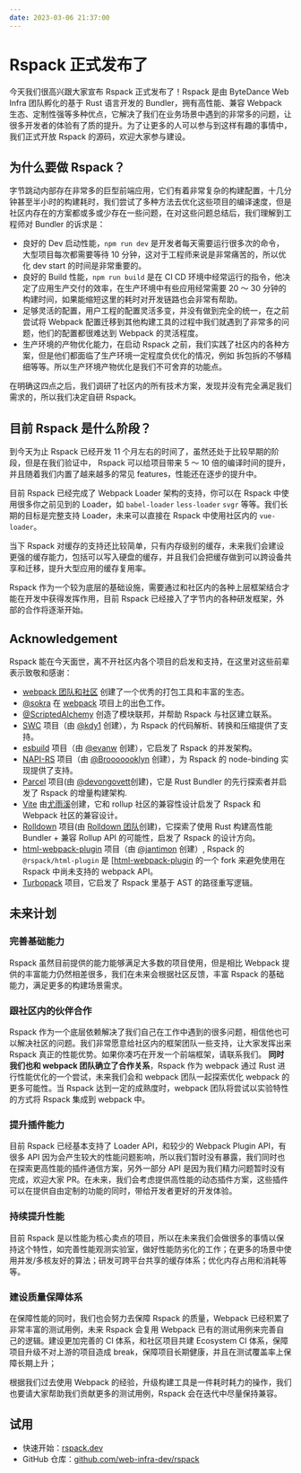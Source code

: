 ```yaml
---
date: 2023-03-06 21:37:00
---
```


# Rspack 正式发布了

今天我们很高兴跟大家宣布 Rspack 正式发布了！Rspack 是由 ByteDance Web Infra 团队孵化的基于 Rust 语言开发的 Bundler，拥有高性能、兼容 Webpack 生态、定制性强等多种优点，它解决了我们在业务场景中遇到的非常多的问题，让很多开发者的体验有了质的提升。为了让更多的人可以参与到这样有趣的事情中，我们正式开放 Rspack 的源码，欢迎大家参与建设。

## 为什么要做 Rspack？

字节跳动内部存在非常多的巨型前端应用，它们有着非常复杂的构建配置，十几分钟甚至半小时的构建耗时，我们尝试了多种方法去优化这些项目的编译速度，但是社区内存在的方案都或多或少存在一些问题，在对这些问题总结后，我们理解到工程师对 Bundler 的诉求是：

- 良好的 Dev 启动性能，`npm run dev` 是开发者每天需要运行很多次的命令，大型项目每次都需要等待 10 分钟，这对于工程师来说是非常痛苦的，所以优化 dev start 的时间是非常重要的。
- 良好的 Build 性能，`npm run build` 是在 CI CD 环境中经常运行的指令，他决定了应用生产交付的效率，在生产环境中有些应用经常需要 20 ～ 30 分钟的构建时间，如果能缩短这里的耗时对开发链路也会非常有帮助。
- 足够灵活的配置，用户工程的配置灵活多变，并没有做到完全的统一，在之前尝试将 Webpack 配置迁移到其他构建工具的过程中我们就遇到了非常多的问题，他们的配置都很难达到 Webpack 的灵活程度。
- 生产环境的产物优化能力，在启动 Rspack 之前，我们实践了社区内的各种方案，但是他们都面临了生产环境一定程度负优化的情况，例如 拆包拆的不够精细等等。所以生产环境产物优化是我们不可舍弃的功能点。

在明确这四点之后，我们调研了社区内的所有技术方案，发现并没有完全满足我们需求的，所以我们决定自研 Rspack。

## 目前 Rspack 是什么阶段？

到今天为止 Rspack 已经开发 11 个月左右的时间了，虽然还处于比较早期的阶段，但是在我们验证中， Rspack 可以给项目带来 5 ～ 10 倍的编译时间的提升，并且随着我们内置了越来越多的常见 features，性能还在逐步的提升中。

目前 Rspack 已经完成了 Webpack Loader 架构的支持，你可以在 Rspack 中使用很多你之前见到的 Loader，如 `babel-loader` `less-loader` `svgr` 等等。我们长期的目标是完整支持 Loader，未来可以直接在 Rspack 中使用社区内的 `vue-loader`。

当下 Rspack 对缓存的支持还比较简单，只有内存级别的缓存，未来我们会建设更强的缓存能力，包括可以写入硬盘的缓存，并且我们会把缓存做到可以跨设备共享和迁移，提升大型应用的缓存复用率。

Rspack 作为一个较为底层的基础设施，需要通过和社区内的各种上层框架结合才能在开发中获得发挥作用，目前 Rspack 已经接入了字节内的各种研发框架，外部的合作将逐渐开始。

## Acknowledgement

Rspack 能在今天面世，离不开社区内各个项目的启发和支持，在这里对这些前辈表示致敬和感谢：

- [webpack 团队和社区](https://webpack.js.org/) 创建了一个优秀的打包工具和丰富的生态。
- [@sokra](https://github.com/sokra) 在 [webpack](https://github.com/webpack/webpack) 项目上的出色工作。
- [@ScriptedAlchemy](https://github.com/ScriptedAlchemy) 创造了模块联邦，并帮助 Rspack 与社区建立联系。
- [SWC](https://swc.rs/) 项目（由 [@kdy1](https://github.com/kdy1) 创建），为 Rspack 的代码解析、转换和压缩提供了支持。
- [esbuild](https://github.com/evanw/esbuild) 项目（由 [@evanw](https://github.com/evanw) 创建），它启发了 Rspack 的并发架构。
- [NAPI-RS](https://github.com/napi-rs/napi-rs) 项目（由 [@Brooooooklyn](https://github.com/Brooooooklyn) 创建），为 Rspack 的 node-binding 实现提供了支持。
- [Parcel](https://github.com/parcel-bundler/parcel) 项目(由 [@devongovett](https://github.com/devongovett)创建)，它是 Rust Bundler 的先行探索者并启发了 Rspack 的增量构建架构.
- [Vite](https://github.com/vitejs/vite) 由[尤雨溪](https://github.com/yyx990803)创建，它和 rollup 社区的兼容性设计启发了 Rspack 和 Webpack 社区的兼容设计。
- [Rolldown](https://github.com/rolldown-rs/rolldown) 项目(由 [Rolldown 团队](https://github.com/sponsors/rolldown-rs)创建)，它探索了使用 Rust 构建高性能 Bundler + 兼容 Rollup API 的可能性，启发了 Rspack 的设计方向。
- [html-webpack-plugin](https://github.com/jantimon/html-webpack-plugin) 项目（由 [@jantimon](https://github.com/jantimon) 创建）, Rspack 的 `@rspack/html-plugin` 是 [[html-webpack-plugin](https://github.com/jantimon/html-webpack-plugin) 的一个 fork 来避免使用在 Rspack 中尚未支持的 webpack API。
- [Turbopack](https://github.com/vercel/turbo) 项目，它启发了 Rspack 里基于 AST 的路径重写逻辑。

## 未来计划

### 完善基础能力

Rspack 虽然目前提供的能力能够满足大多数的项目使用，但是相比 Webpack 提供的丰富能力仍然相差很多，我们在未来会根据社区反馈，丰富 Rspack 的基础能力，满足更多的构建场景需求。

### 跟社区内的伙伴合作

Rspack 作为一个底层依赖解决了我们自己在工作中遇到的很多问题，相信他也可以解决社区的问题。我们非常愿意给社区内的框架团队一些支持，让大家发挥出来 Rspack 真正的性能优势。如果你凑巧在开发一个前端框架，请联系我们。
**同时我们也和 webpack 团队确立了合作关系**，Rspack 作为 webpack 通过 Rust 进行性能优化的一个尝试，未来我们会和 webpack 团队一起探索优化 webpack 的更多可能性。当 Rspack 达到一定的成熟度时，webpack 团队将尝试以实验特性的方式将 Rspack 集成到 webpack 中。

### 提升插件能力

目前 Rspack 已经基本支持了 Loader API，和较少的 Webpack Plugin API，有很多 API 因为会产生较大的性能问题影响，所以我们暂时没有暴露，我们同时也在探索更高性能的插件通信方案，另外一部分 API 是因为我们精力问题暂时没有完成，欢迎大家 PR。在未来，我们会考虑提供高性能的动态插件方案，这些插件可以在提供自由定制的功能的同时，带给开发者更好的开发体验。

### 持续提升性能

目前 Rspack 是以性能为核心卖点的项目，所以在未来我们会做很多的事情以保持这个特性，如完善性能观测实验室，做好性能防劣化的工作；在更多的场景中使用并发/多核友好的算法；研发可跨平台共享的缓存体系；优化内存占用和消耗等等。

### 建设质量保障体系

在保障性能的同时，我们也会努力去保障 Rspack 的质量，Webpack 已经积累了非常丰富的测试用例，未来 Rspack 会复用 Webpack 已有的测试用例来完善自己的逻辑。建设更加完善的 CI 体系，和社区项目共建 Ecosystem CI 体系，保障项目升级不对上游的项目造成 break，保障项目长期健康，并且在测试覆盖率上保障长期上升；

根据我们过去使用 Webpack 的经验，升级构建工具是一件耗时耗力的操作，我们也要请大家帮助我们贡献更多的测试用例，Rspack 会在迭代中尽量保持兼容。

## 试用

- 快速开始：[rspack.dev](https://rspack.dev)
- GitHub 仓库：[github.com/web-infra-dev/rspack](https://github.com/web-infra-dev/rspack)
